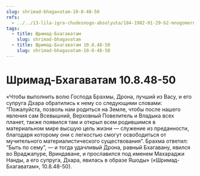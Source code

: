 ```yaml
---
slug: shrimad-bhagavatam-10-8-48-50
refs:
  - ../../13-lila-igra-chudesnogo-absolyuta/184-1982-01-29-b2-mnogomernost-uchastnikov-krishna-lily.md
tags:
  - title: Шримад-Бхагаватам
    slug: shrimad-bhagavatam
  - title: Шримад-Бхагаватам 10.8.48-50
    slug: shrimad-bhagavatam-10-8-48-50
---
```


# Шримад-Бхагаватам 10.8.48-50

«Чтобы выполнить волю Господа Брахмы, Дрона, лучший из Васу, и его супруга Дхара обратились к нему со следующими словами: “Пожалуйста, позволь нам родиться на Земле, чтобы после нашего явления сам Всевышний, Верховный Повелитель и Владыка всех планет, также появился там и открыл всем родившимся в материальном мире высшую цель жизни — служение из преданности, благодаря которому они с легкостью смогут освободиться от мучительного материалистического существования”. Брахма ответил: “Быть по сему”, — и тогда удачливый Дрона, равный Бхагавану, явился во Враджапуре, Вриндаване, и прославился под именем Махараджи Нанды, а его супруга, Дхара, явилась в образе Яшоды» («Шримад-Бхагаватам», 10.8.48-50).

